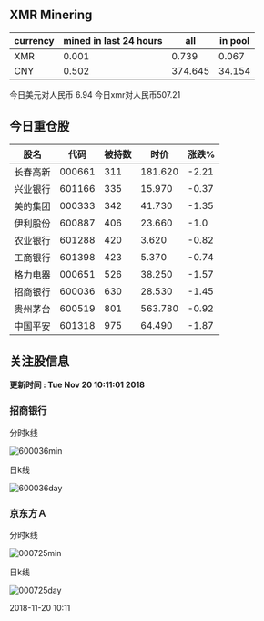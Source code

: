 ## XMR Minering

|currency|mined in last 24 hours|all|in pool|
|---|---|---|---|
|XMR|0.001|0.739|0.067|
|CNY|0.502|374.645|34.154|

今日美元对人民币 6.94	今日xmr对人民币507.21


## 今日重仓股 

|股名|代码|被持数|时价|涨跌%|
|---|---|---|---|---|
|长春高新|000661|311|181.620|-2.21|
|兴业银行|601166|335|15.970|-0.37|
|美的集团|000333|342|41.730|-1.35|
|伊利股份|600887|406|23.660|-1.0|
|农业银行|601288|420|3.620|-0.82|
|工商银行|601398|423|5.370|-0.74|
|格力电器|000651|526|38.250|-1.57|
|招商银行|600036|630|28.530|-1.45|
|贵州茅台|600519|801|563.780|-0.92|
|中国平安|601318|975|64.490|-1.87|

## 关注股信息
**更新时间 : Tue Nov 20 10:11:01 2018**
### 招商银行 
分时k线

![600036min](http://image.sinajs.cn/newchart/min/n/sh600036.gif)

日k线

![600036day](http://image.sinajs.cn/newchart/daily/n/sh600036.gif)

### 京东方Ａ 
分时k线

![000725min](http://image.sinajs.cn/newchart/min/n/sz000725.gif)

日k线

![000725day](http://image.sinajs.cn/newchart/daily/n/sz000725.gif)

2018-11-20 10:11